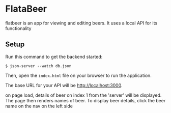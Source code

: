 # FlataBeer

flatbeer is an app for viewing and editing beers. It uses 
a local API for its functionality


## Setup

Run this command to get the backend started:

```console
$ json-server --watch db.json
```

Then, open the `index.html` file on your browser to run the application.

The base URL for your API will be  [http://localhost:3000](http://localhost:3000).

on page load, details of beer on index 1 from the 'server' will be displayed.
The page then renders names of beer. 
    To display beer details, click the beer name on the nav on the left side  

